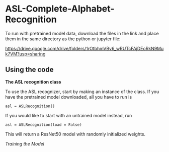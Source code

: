 # ASL-Complete-Alphabet-Recognition

To run with pretrained model data, download the files in the link and place them in the same directory as the python or jupyter file: 

https://drive.google.com/drive/folders/1rOtbhmVBv6_wRUTcFAjDEoRkN9Muk7VM?usp=sharing

## Using the code

**The ASL recognition class**

To use the ASL recognizer, start by making an instance of the class. If you have the pretrained model downloaded, all you have to run is

```
asl = ASLRecognition()
```

If you would like to start with an untrained model instead, run

```
asl = ASLRecognition(load = False)
```

This will return a ResNet50 model with randomly initialized weights. 


*Training the Model*


